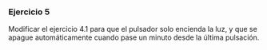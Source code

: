### Ejercicio 5
Modificar el ejercicio 4.1 para que el pulsador solo encienda la luz, y que se
apague automáticamente cuando pase un minuto desde la última pulsación.
